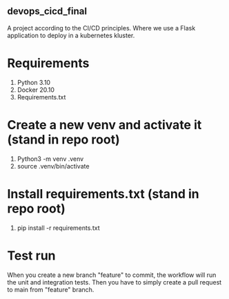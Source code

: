 ## devops_cicd_final
A project according to the CI/CD principles. Where we use a Flask application to deploy in a kubernetes kluster. 

# Requirements
1. Python 3.10
2. Docker 20.10
3. Requirements.txt

# Create a new venv and activate it (stand in repo root)
1. Python3 -m venv .venv
2. source .venv/bin/activate

# Install requirements.txt (stand in repo root)
1. pip install -r requirements.txt

# Test run
When you create a new branch "feature" to commit, the workflow will run the unit and integration tests. Then you have to simply create a pull request to main from "feature" branch. 
